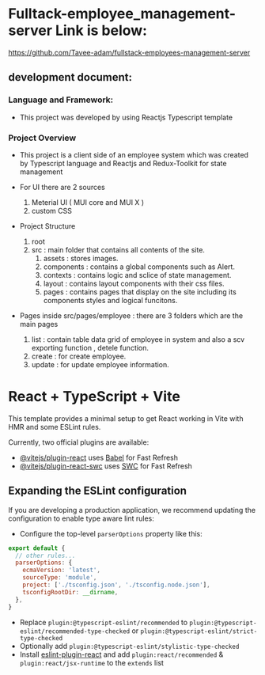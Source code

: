 
# Fulltack-employee_management-server Link is below:
https://github.com/Tavee-adam/fullstack-employees-management-server


## development document:

### Language and Framework: 

* This project was developed by using Reactjs Typescript template

### Project Overview

* This project is a client side of an employee system which was created by Typescript language
and Reactjs and Redux-Toolkit for state management

* For UI there are 2 sources 
  1. Meterial UI ( MUI core and MUI X )
  2. custom CSS

* Project Structure
  1. root
    1. src : main folder that contains all contents of the site.
        1. assets : stores images.
        2. components : contains a global components such as Alert.
        3. contexts : contains logic and sclice of state management.
        4. layout : contains layout components with their css files.
        5. pages : contains pages that display on the site including its components styles and logical funcitons.

* Pages inside src/pages/employee : there are 3 folders which are the main pages
  1. list : contain table data grid of employee in system and also a scv exporting function , detele function.
  2. create : for create employee.
  3. update : for update employee information.
  












# React + TypeScript + Vite

This template provides a minimal setup to get React working in Vite with HMR and some ESLint rules.

Currently, two official plugins are available:

- [@vitejs/plugin-react](https://github.com/vitejs/vite-plugin-react/blob/main/packages/plugin-react/README.md) uses [Babel](https://babeljs.io/) for Fast Refresh
- [@vitejs/plugin-react-swc](https://github.com/vitejs/vite-plugin-react-swc) uses [SWC](https://swc.rs/) for Fast Refresh

## Expanding the ESLint configuration

If you are developing a production application, we recommend updating the configuration to enable type aware lint rules:

- Configure the top-level `parserOptions` property like this:

```js
export default {
  // other rules...
  parserOptions: {
    ecmaVersion: 'latest',
    sourceType: 'module',
    project: ['./tsconfig.json', './tsconfig.node.json'],
    tsconfigRootDir: __dirname,
  },
}
```

- Replace `plugin:@typescript-eslint/recommended` to `plugin:@typescript-eslint/recommended-type-checked` or `plugin:@typescript-eslint/strict-type-checked`
- Optionally add `plugin:@typescript-eslint/stylistic-type-checked`
- Install [eslint-plugin-react](https://github.com/jsx-eslint/eslint-plugin-react) and add `plugin:react/recommended` & `plugin:react/jsx-runtime` to the `extends` list
